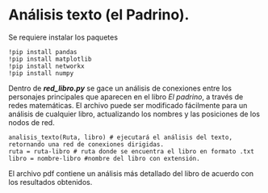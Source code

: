 # Análisis texto (el Padrino).

Se requiere instalar los paquetes

```{python}
!pip install pandas
!pip install matplotlib
!pip install networkx
!pip install numpy
```

Dentro de ***red_libro.py*** se gace un análisis de conexiones entre los personajes principales que aparecen en el libro *El padrino*, a través de redes matemáticas. El archivo puede ser modificado fácilmente para un análisis de cualquier libro, actualizando los nombres y las posiciones de los nodos de red.

```{python}
analisis_texto(Ruta, libro) # ejecutará el análisis del texto, retornando una red de conexiones dirigidas.
ruta = ruta-libro # ruta donde se encuentra el libro en formato .txt
libro = nombre-libro #nombre del libro con extensión.
```
El archivo pdf contiene un análisis más detallado del libro de acuerdo con los resultados obtenidos.
